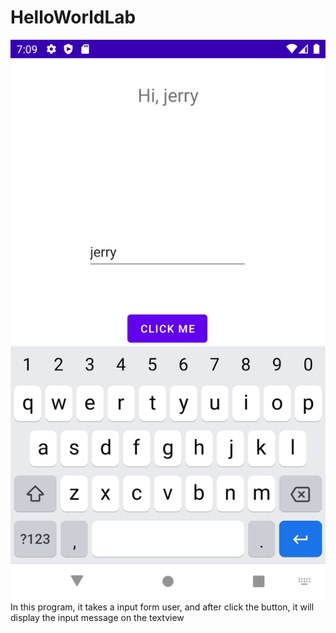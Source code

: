 # HelloWorldLab
![img.png](img.png)
In this program, it takes a input form user,
and after click the button, it will display
the input message on the textview
